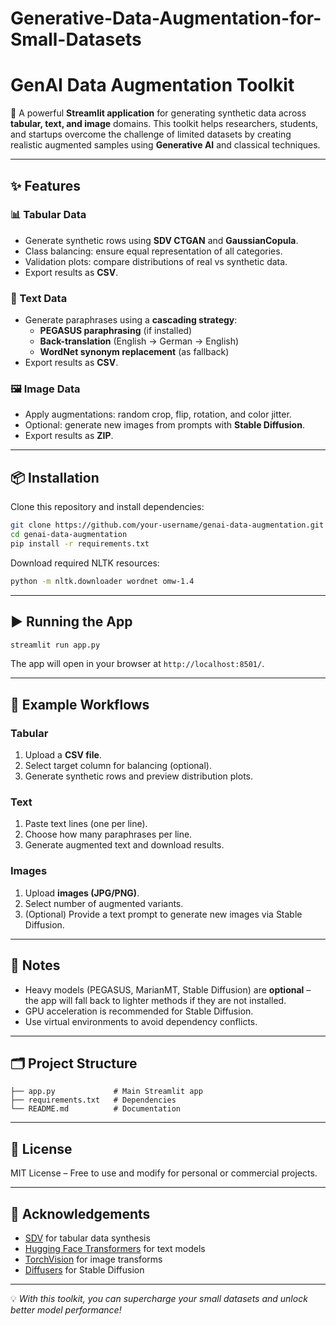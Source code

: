 # Generative-Data-Augmentation-for-Small-Datasets
# GenAI Data Augmentation Toolkit

🚀 A powerful **Streamlit application** for generating synthetic data across **tabular, text, and image** domains. This toolkit helps researchers, students, and startups overcome the challenge of limited datasets by creating realistic augmented samples using **Generative AI** and classical techniques.

---

## ✨ Features

### 📊 Tabular Data
- Generate synthetic rows using **SDV CTGAN** and **GaussianCopula**.
- Class balancing: ensure equal representation of all categories.
- Validation plots: compare distributions of real vs synthetic data.
- Export results as **CSV**.

### 📝 Text Data
- Generate paraphrases using a **cascading strategy**:
  - **PEGASUS paraphrasing** (if installed)
  - **Back-translation** (English → German → English)
  - **WordNet synonym replacement** (as fallback)
- Export results as **CSV**.

### 🖼️ Image Data
- Apply augmentations: random crop, flip, rotation, and color jitter.
- Optional: generate new images from prompts with **Stable Diffusion**.
- Export results as **ZIP**.

---

## 📦 Installation

Clone this repository and install dependencies:

```bash
git clone https://github.com/your-username/genai-data-augmentation.git
cd genai-data-augmentation
pip install -r requirements.txt
```

Download required NLTK resources:
```bash
python -m nltk.downloader wordnet omw-1.4
```

---

## ▶️ Running the App

```bash
streamlit run app.py
```

The app will open in your browser at `http://localhost:8501/`.

---

## 🧪 Example Workflows

### Tabular
1. Upload a **CSV file**.
2. Select target column for balancing (optional).
3. Generate synthetic rows and preview distribution plots.

### Text
1. Paste text lines (one per line).
2. Choose how many paraphrases per line.
3. Generate augmented text and download results.

### Images
1. Upload **images (JPG/PNG)**.
2. Select number of augmented variants.
3. (Optional) Provide a text prompt to generate new images via Stable Diffusion.

---

## 📌 Notes
- Heavy models (PEGASUS, MarianMT, Stable Diffusion) are **optional** – the app will fall back to lighter methods if they are not installed.
- GPU acceleration is recommended for Stable Diffusion.
- Use virtual environments to avoid dependency conflicts.

---

## 🗂️ Project Structure
```
├── app.py             # Main Streamlit app
├── requirements.txt   # Dependencies
└── README.md          # Documentation
```

---

## 📜 License
MIT License – Free to use and modify for personal or commercial projects.

---

## 🙌 Acknowledgements
- [SDV](https://sdv.dev/) for tabular data synthesis
- [Hugging Face Transformers](https://huggingface.co/transformers/) for text models
- [TorchVision](https://pytorch.org/vision/stable/index.html) for image transforms
- [Diffusers](https://huggingface.co/docs/diffusers) for Stable Diffusion

---

💡 *With this toolkit, you can supercharge your small datasets and unlock better model performance!*
